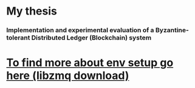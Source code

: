 # My thesis
### Implementation and experimental evaluation of a Byzantine-tolerant Distributed Ledger (Blockchain) system

# [To find more about env setup go here (libzmq download)](https://software.opensuse.org/download.html?project=network%3Amessaging%3Azeromq%3Arelease-stable&package=libzmq3-dev) 
